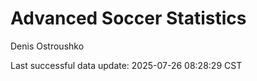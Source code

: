 # Advanced Soccer Statistics
Denis Ostroushko

<!-- gfm -->

Last successful data update: 2025-07-26 08:28:29 CST
